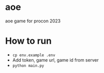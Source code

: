 # aoe
aoe game for procon 2023

# How to run

- `cp env.example .env`
- Add token, game url, game id from server
- `python main.py`
